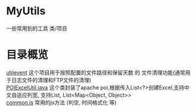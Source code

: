 # MyUtils
一些常用到的工具 类/项目

# 目录概览
[utilevent](utilevent) 这个项目用于按照配置的文件路径和保留天数 的 文件清理功能(通常用于日志文件的清理和FTP文件的清理)   
[POIExcelUtil.java](POIExcelUtil.java) 这个类封装了apache poi,根据传入List<?>创建Excel,支持中文自适应列宽, 支持List<T>, List<Map<Object, Object>>  
[common.js](common.js) 常用的js方法 (判空, 时间格式化 等)
